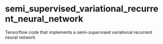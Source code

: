 # semi_supervised_variational_recurrent_neural_network
Tensorflow code that implements a semi-supervised variational recurrent neural network
